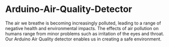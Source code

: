 # Arduino-Air-Quality-Detector
The air we breathe is becoming increasingly polluted, leading to a range of negative health and environmental impacts. The effects of air pollution on humans range from minor problems such as irritation of the eyes and throat. Our Arduino Air Quality detector enables us in creating a safe environment.
